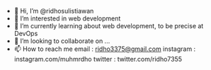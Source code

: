 - 👋 Hi, I’m @ridhosulistiawan
- 👀 I’m interested in web development
- 🌱 I’m currently learning about web development, to be precise at DevOps
- 💞️ I’m looking to collaborate on ...
- 📫 How to reach me 
  email : ridho3375@gmail.com
  instagram : instagram.com/muhmrdho
  twitter : twitter.com/ridho7355

<!------>

